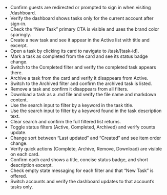 - Confirm guests are redirected or prompted to sign in when visiting /dashboard.
- Verify the dashboard shows tasks only for the current account after sign-in.
- Check the “New Task” primary CTA is visible and uses the brand color sparingly.
- Create a new task and see it appear in the Active list with title and excerpt.
- Open a task by clicking its card to navigate to /task/[task-id].
- Mark a task as completed from the card and see its status badge change.
- Switch to the Completed filter and verify the completed task appears there.
- Archive a task from the card and verify it disappears from Active.
- Switch to the Archived filter and confirm the archived task is listed.
- Remove a task and confirm it disappears from all filters.
- Download a task as a .md file and verify the file name and markdown content.
- Use the search input to filter by a keyword in the task title.
- Use the search input to filter by a keyword found in the task description text.
- Clear search and confirm the full filtered list returns.
- Toggle status filters (Active, Completed, Archived) and verify counts update.
- Change sort between “Last updated” and “Created” and see item order change.
- Verify quick actions (Complete, Archive, Remove, Download) are visible on each card.
- Confirm each card shows a title, concise status badge, and short description excerpt.
- Check empty state messaging for each filter and that “New Task” is offered.
- Switch accounts and verify the dashboard updates to that account’s tasks only.